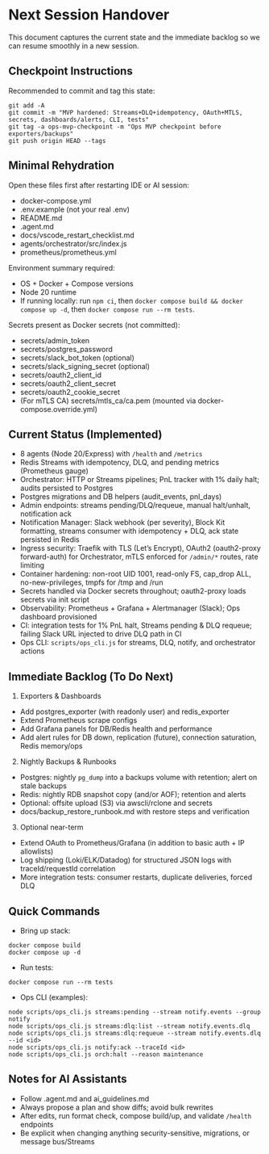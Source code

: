# Next Session Handover

This document captures the current state and the immediate backlog so we can resume smoothly in a new session.

## Checkpoint Instructions

Recommended to commit and tag this state:

```
git add -A
git commit -m "MVP hardened: Streams+DLQ+idempotency, OAuth+MTLS, secrets, dashboards/alerts, CLI, tests"
git tag -a ops-mvp-checkpoint -m "Ops MVP checkpoint before exporters/backups"
git push origin HEAD --tags
```

## Minimal Rehydration

Open these files first after restarting IDE or AI session:
- docker-compose.yml
- .env.example (not your real .env)
- README.md
- .agent.md
- docs/vscode_restart_checklist.md
- agents/orchestrator/src/index.js
- prometheus/prometheus.yml

Environment summary required:
- OS + Docker + Compose versions
- Node 20 runtime
- If running locally: run `npm ci`, then `docker compose build && docker compose up -d`, then `docker compose run --rm tests`.

Secrets present as Docker secrets (not committed):
- secrets/admin_token
- secrets/postgres_password
- secrets/slack_bot_token (optional)
- secrets/slack_signing_secret (optional)
- secrets/oauth2_client_id
- secrets/oauth2_client_secret
- secrets/oauth2_cookie_secret
- (For mTLS CA) secrets/mtls_ca/ca.pem (mounted via docker-compose.override.yml)

## Current Status (Implemented)

- 8 agents (Node 20/Express) with `/health` and `/metrics`
- Redis Streams with idempotency, DLQ, and pending metrics (Prometheus gauge)
- Orchestrator: HTTP or Streams pipelines; PnL tracker with 1% daily halt; audits persisted to Postgres
- Postgres migrations and DB helpers (audit_events, pnl_days)
- Admin endpoints: streams pending/DLQ/requeue, manual halt/unhalt, notification ack
- Notification Manager: Slack webhook (per severity), Block Kit formatting, streams consumer with idempotency + DLQ, ack state persisted in Redis
- Ingress security: Traefik with TLS (Let’s Encrypt), OAuth2 (oauth2-proxy forward-auth) for Orchestrator, mTLS enforced for `/admin/*` routes, rate limiting
- Container hardening: non-root UID 1001, read-only FS, cap_drop ALL, no-new-privileges, tmpfs for /tmp and /run
- Secrets handled via Docker secrets throughout; oauth2-proxy loads secrets via init script
- Observability: Prometheus + Grafana + Alertmanager (Slack); Ops dashboard provisioned
- CI: integration tests for 1% PnL halt, Streams pending & DLQ requeue; failing Slack URL injected to drive DLQ path in CI
- Ops CLI: `scripts/ops_cli.js` for streams, DLQ, notify, and orchestrator actions

## Immediate Backlog (To Do Next)

1) Exporters & Dashboards
- Add postgres_exporter (with readonly user) and redis_exporter
- Extend Prometheus scrape configs
- Add Grafana panels for DB/Redis health and performance
- Add alert rules for DB down, replication (future), connection saturation, Redis memory/ops

2) Nightly Backups & Runbooks
- Postgres: nightly `pg_dump` into a backups volume with retention; alert on stale backups
- Redis: nightly RDB snapshot copy (and/or AOF); retention and alerts
- Optional: offsite upload (S3) via awscli/rclone and secrets
- docs/backup_restore_runbook.md with restore steps and verification

3) Optional near-term
- Extend OAuth to Prometheus/Grafana (in addition to basic auth + IP allowlists)
- Log shipping (Loki/ELK/Datadog) for structured JSON logs with traceId/requestId correlation
- More integration tests: consumer restarts, duplicate deliveries, forced DLQ

## Quick Commands

- Bring up stack:
```
docker compose build
docker compose up -d
```

- Run tests:
```
docker compose run --rm tests
```

- Ops CLI (examples):
```
node scripts/ops_cli.js streams:pending --stream notify.events --group notify
node scripts/ops_cli.js streams:dlq:list --stream notify.events.dlq
node scripts/ops_cli.js streams:dlq:requeue --stream notify.events.dlq --id <id>
node scripts/ops_cli.js notify:ack --traceId <id>
node scripts/ops_cli.js orch:halt --reason maintenance
```

## Notes for AI Assistants

- Follow .agent.md and ai_guidelines.md
- Always propose a plan and show diffs; avoid bulk rewrites
- After edits, run format check, compose build/up, and validate `/health` endpoints
- Be explicit when changing anything security-sensitive, migrations, or message bus/Streams
